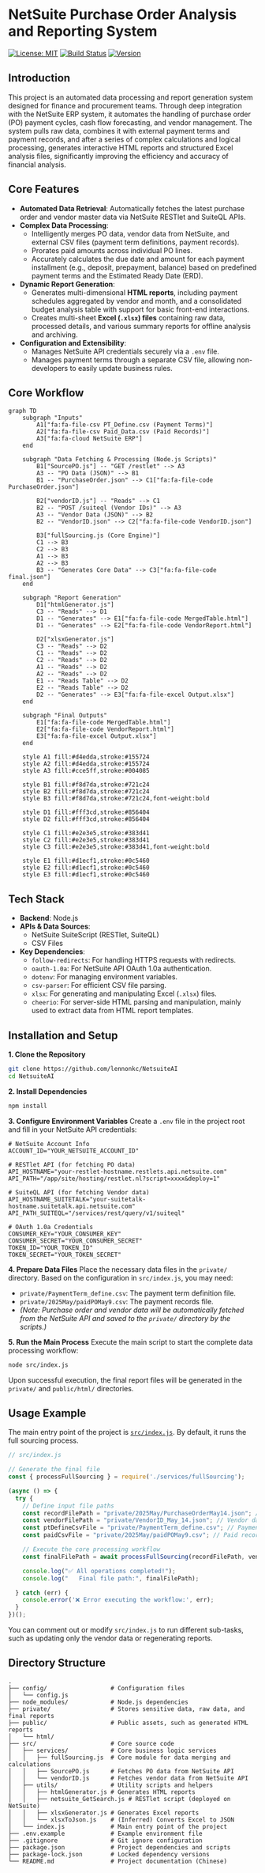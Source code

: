 # NetSuite Purchase Order Analysis and Reporting System

[![License: MIT](https://img.shields.io/badge/license-MIT-blue.svg)](LICENSE)
[![Build Status](https://img.shields.io/badge/build-passing-brightgreen.svg)](https://github.com/example/repo)
[![Version](https://img.shields.io/badge/version-1.0.0-blue.svg)](package.json)

## Introduction

This project is an automated data processing and report generation system designed for finance and procurement teams. Through deep integration with the NetSuite ERP system, it automates the handling of purchase order (PO) payment cycles, cash flow forecasting, and vendor management. The system pulls raw data, combines it with external payment terms and payment records, and after a series of complex calculations and logical processing, generates interactive HTML reports and structured Excel analysis files, significantly improving the efficiency and accuracy of financial analysis.

## Core Features

*   **Automated Data Retrieval**: Automatically fetches the latest purchase order and vendor master data via NetSuite RESTlet and SuiteQL APIs.
*   **Complex Data Processing**:
    *   Intelligently merges PO data, vendor data from NetSuite, and external CSV files (payment term definitions, payment records).
    *   Prorates paid amounts across individual PO lines.
    *   Accurately calculates the due date and amount for each payment installment (e.g., deposit, prepayment, balance) based on predefined payment terms and the Estimated Ready Date (ERD).
*   **Dynamic Report Generation**:
    *   Generates multi-dimensional **HTML reports**, including payment schedules aggregated by vendor and month, and a consolidated budget analysis table with support for basic front-end interactions.
    *   Creates multi-sheet **Excel (`.xlsx`) files** containing raw data, processed details, and various summary reports for offline analysis and archiving.
*   **Configuration and Extensibility**:
    *   Manages NetSuite API credentials securely via a `.env` file.
    *   Manages payment terms through a separate CSV file, allowing non-developers to easily update business rules.

## Core Workflow

```mermaid
graph TD
    subgraph "Inputs"
        A1["fa:fa-file-csv PT_Define.csv (Payment Terms)"]
        A2["fa:fa-file-csv Paid_Data.csv (Paid Records)"]
        A3["fa:fa-cloud NetSuite ERP"]
    end

    subgraph "Data Fetching & Processing (Node.js Scripts)"
        B1["SourcePO.js"] -- "GET /restlet" --> A3
        A3 -- "PO Data (JSON)" --> B1
        B1 -- "PurchaseOrder.json" --> C1["fa:fa-file-code PurchaseOrder.json"]

        B2["vendorID.js"] -- "Reads" --> C1
        B2 -- "POST /suiteql (Vendor IDs)" --> A3
        A3 -- "Vendor Data (JSON)" --> B2
        B2 -- "VendorID.json" --> C2["fa:fa-file-code VendorID.json"]

        B3["fullSourcing.js (Core Engine)"]
        C1 --> B3
        C2 --> B3
        A1 --> B3
        A2 --> B3
        B3 -- "Generates Core Data" --> C3["fa:fa-file-code final.json"]
    end

    subgraph "Report Generation"
        D1["htmlGenerator.js"]
        C3 -- "Reads" --> D1
        D1 -- "Generates" --> E1["fa:fa-file-code MergedTable.html"]
        D1 -- "Generates" --> E2["fa:fa-file-code VendorReport.html"]

        D2["xlsxGenerator.js"]
        C3 -- "Reads" --> D2
        C1 -- "Reads" --> D2
        C2 -- "Reads" --> D2
        A1 -- "Reads" --> D2
        A2 -- "Reads" --> D2
        E1 -- "Reads Table" --> D2
        E2 -- "Reads Table" --> D2
        D2 -- "Generates" --> E3["fa:fa-file-excel Output.xlsx"]
    end

    subgraph "Final Outputs"
        E1["fa:fa-file-code MergedTable.html"]
        E2["fa:fa-file-code VendorReport.html"]
        E3["fa:fa-file-excel Output.xlsx"]
    end

    style A1 fill:#d4edda,stroke:#155724
    style A2 fill:#d4edda,stroke:#155724
    style A3 fill:#cce5ff,stroke:#004085

    style B1 fill:#f8d7da,stroke:#721c24
    style B2 fill:#f8d7da,stroke:#721c24
    style B3 fill:#f8d7da,stroke:#721c24,font-weight:bold

    style D1 fill:#fff3cd,stroke:#856404
    style D2 fill:#fff3cd,stroke:#856404

    style C1 fill:#e2e3e5,stroke:#383d41
    style C2 fill:#e2e3e5,stroke:#383d41
    style C3 fill:#e2e3e5,stroke:#383d41,font-weight:bold

    style E1 fill:#d1ecf1,stroke:#0c5460
    style E2 fill:#d1ecf1,stroke:#0c5460
    style E3 fill:#d1ecf1,stroke:#0c5460
```

## Tech Stack

*   **Backend**: Node.js
*   **APIs & Data Sources**:
    *   NetSuite SuiteScript (RESTlet, SuiteQL)
    *   CSV Files
*   **Key Dependencies**:
    *   `follow-redirects`: For handling HTTPS requests with redirects.
    *   `oauth-1.0a`: For NetSuite API OAuth 1.0a authentication.
    *   `dotenv`: For managing environment variables.
    *   `csv-parser`: For efficient CSV file parsing.
    *   `xlsx`: For generating and manipulating Excel (`.xlsx`) files.
    *   `cheerio`: For server-side HTML parsing and manipulation, mainly used to extract data from HTML report templates.

## Installation and Setup

**1. Clone the Repository**
```bash
git clone https://github.com/lennonkc/NetsuiteAI
cd NetsuiteAI
```

**2. Install Dependencies**
```bash
npm install
```

**3. Configure Environment Variables**
Create a `.env` file in the project root and fill in your NetSuite API credentials:
```env
# NetSuite Account Info
ACCOUNT_ID="YOUR_NETSUITE_ACCOUNT_ID"

# RESTlet API (for fetching PO data)
API_HOSTNAME="your-restlet-hostname.restlets.api.netsuite.com"
API_PATH="/app/site/hosting/restlet.nl?script=xxxx&deploy=1"

# SuiteQL API (for fetching Vendor data)
API_HOSTNAME_SUITETALK="your-suitetalk-hostname.suitetalk.api.netsuite.com"
API_PATH_SUITEQL="/services/rest/query/v1/suiteql"

# OAuth 1.0a Credentials
CONSUMER_KEY="YOUR_CONSUMER_KEY"
CONSUMER_SECRET="YOUR_CONSUMER_SECRET"
TOKEN_ID="YOUR_TOKEN_ID"
TOKEN_SECRET="YOUR_TOKEN_SECRET"
```

**4. Prepare Data Files**
Place the necessary data files in the `private/` directory. Based on the configuration in `src/index.js`, you may need:
*   `private/PaymentTerm_define.csv`: The payment term definition file.
*   `private/2025May/paidPOMay9.csv`: The payment records file.
*   *(Note: Purchase order and vendor data will be automatically fetched from the NetSuite API and saved to the `private/` directory by the scripts.)*

**5. Run the Main Process**
Execute the main script to start the complete data processing workflow:
```bash
node src/index.js
```
Upon successful execution, the final report files will be generated in the `private/` and `public/html/` directories.

## Usage Example

The main entry point of the project is [`src/index.js`](src/index.js). By default, it runs the full sourcing process.

```javascript
// src/index.js

// Generate the final file
const { processFullSourcing } = require('./services/fullSourcing');

(async () => {
  try {
    // Define input file paths
    const recordFilePath = "private/2025May/PurchaseOrderMay14.json"; // PO data (can be generated by SourcePO.js)
    const vendorFilePath = "private/VendorID_May_14.json"; // Vendor data (can be generated by vendorID.js)
    const ptDefineCsvFile = "private/PaymentTerm_define.csv"; // Payment term definitions
    const paidCsvFile = "private/2025May/paidPOMay9.csv"; // Paid records

    // Execute the core processing workflow
    const finalFilePath = await processFullSourcing(recordFilePath, vendorFilePath, ptDefineCsvFile, paidCsvFile);

    console.log("✅ All operations completed!");
    console.log("   Final file path:", finalFilePath);

  } catch (err) {
    console.error('❌ Error executing the workflow:', err);
  }
})();
```

You can comment out or modify `src/index.js` to run different sub-tasks, such as updating only the vendor data or regenerating reports.

## Directory Structure

```
.
├── config/                  # Configuration files
│   └── config.js
├── node_modules/            # Node.js dependencies
├── private/                 # Stores sensitive data, raw data, and final reports
├── public/                  # Public assets, such as generated HTML reports
│   └── html/
├── src/                     # Core source code
│   ├── services/            # Core business logic services
│   │   ├── fullSourcing.js  # Core module for data merging and calculations
│   │   ├── SourcePO.js      # Fetches PO data from NetSuite API
│   │   └── vendorID.js      # Fetches vendor data from NetSuite API
│   ├── utils/               # Utility scripts and helpers
│   │   ├── htmlGenerator.js # Generates HTML reports
│   │   ├── netsuite_GetSearch.js # RESTlet script (deployed on NetSuite)
│   │   ├── xlsxGenerator.js # Generates Excel reports
│   │   └── xlsxToJson.js    # (Inferred) Converts Excel to JSON
│   └── index.js             # Main entry point of the project
├── .env.example             # Example environment file
├── .gitignore               # Git ignore configuration
├── package.json             # Project dependencies and scripts
├── package-lock.json        # Locked dependency versions
└── README.md                # Project documentation (Chinese)